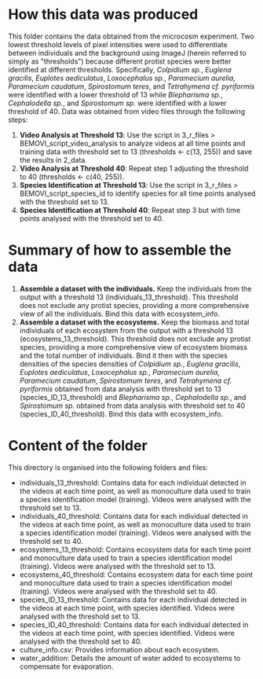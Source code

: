 # How this data was produced

This folder contains the data obtained from the microcosm experiment. Two lowest threshold levels of pixel intensities were used to differentiate between individuals and the background using ImageJ (herein referred to simply as "thresholds") because different protist species were better identified at different thresholds. Specifically, *Colpidium sp.*, *Euglena gracilis*, *Euplotes aediculatus*, *Loxocephalus sp.*, *Paramecium aurelia*, *Paramecium caudatum*, *Spirostomum teres*, and *Tetrahymena cf. pyriformis* were identified with a lower threshold of 13 while *Blepharisma sp.*, *Cephalodella sp.*, and *Spirostomum sp.* were identified with a lower threshold of 40. Data was obtained from video files through the following steps:

1.  **Video Analysis at Threshold 13**: Use the script in 3_r_files \> BEMOVI_script_video_analysis to analyze videos at all time points and training data with threshold set to 13 (thresholds \<- c(13, 255)) and save the results in 2_data.
2.  **Video Analysis at Threshold 40**: Repeat step 1 adjusting the threshold to 40 (thresholds \<- c(40, 255)).
3.  **Species Identification at Threshold 13**: Use the script in 3_r_files \> BEMOVI_script_species_id to identify species for all time points analysed with the threshold set to 13.
4.  **Species Identification at Threshold 40**: Repeat step 3 but with time points analysed with the threshold set to 40.

# Summary of how to assemble the data

1.  **Assemble a dataset with the individuals.** Keep the individuals from the output with a threshold 13 (individuals_13_threshold). This threshold does not exclude any protist species, providing a more comprehensive view of all the individuals. Bind this data with ecosystem_info.
2.  **Assemble a dataset with the ecosystems.** Keep the biomass and total individuals of each ecosystem from the output with a threshold 13 (ecosystems_13_threshold). This threshold does not exclude any protist species, providing a more comprehensive view of ecosystem biomass and the total number of individuals. Bind it then with the species densities of the species densities of *Colpidium sp.*, *Euglena gracilis*, *Euplotes aediculatus*, *Loxocephalus sp.*, *Paramecium aurelia*, *Paramecium caudatum*, *Spirostomum teres*, and *Tetrahymena cf. pyriformis* obtained from data analysis with threshold set to 13 (species_ID_13_threshold) and *Blepharisma sp.*, *Cephalodella sp.*, and *Spirostomum sp.* obtained from data analysis with threshold set to 40 (species_ID_40_threshold). Bind this data with ecosystem_info.

# Content of the folder

This directory is organised into the following folders and files:

-   individuals_13_threshold: Contains data for each individual detected in the videos at each time point, as well as monoculture data used to train a species identification model (training). Videos were analysed with the threshold set to 13.
-   individuals_40_threshold: Contains data for each individual detected in the videos at each time point, as well as monoculture data used to train a species identification model (training). Videos were analysed with the threshold set to 40.
-   ecosystems_13_threshold: Contains ecosystem data for each time point and monoculture data used to train a species identification model (training). Videos were analysed with the threshold set to 13.
-   ecosystems_40_threshold: Contains ecosystem data for each time point and monoculture data used to train a species identification model (training). Videos were analysed with the threshold set to 40.
-   species_ID_13_threshold: Contains data for each individual detected in the videos at each time point, with species identified. Videos were analysed with the threshold set to 13.
-   species_ID_40_threshold: Contains data for each individual detected in the videos at each time point, with species identified. Videos were analysed with the threshold set to 40.
-   culture_info.csv: Provides information about each ecosystem.
-   water_addition: Details the amount of water added to ecosystems to compensate for evaporation.
